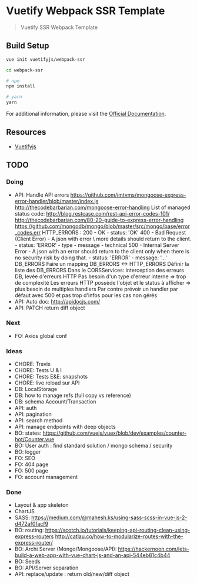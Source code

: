 # Vuetify Webpack SSR Template

> Vuetify SSR Webpack Template

## Build Setup

``` bash
vue init vuetifyjs/webpack-ssr

cd webpack-ssr

# npm
npm install

# yarn
yarn
```

For additional information, please visit the [Official Documentation](https://vuetifyjs.com).

## Resources

- [Vuetifyjs](https://vuetifyjs.com)


## TODO

### Doing
- API: Handle API errors
  https://github.com/jmtvms/mongoose-express-error-handler/blob/master/index.js
  http://thecodebarbarian.com/mongoose-error-handling
  List of managed status code: 
  http://blog.restcase.com/rest-api-error-codes-101/
  http://thecodebarbarian.com/80-20-guide-to-express-error-handling
  https://github.com/mongodb/mongo/blob/master/src/mongo/base/error_codes.err
  HTTP_ERRORS :
    200 - OK
      - status: 'OK'
    400 - Bad Request (Client Error) - A json with error \ more details should return to the client.
      - status: 'ERROR'
      - type
      - message
      - technical 
    500 - Internal Server Error - A json with an error should return to the client only when there is no security risk by doing that.
      - status: 'ERROR'
      - message: '...'
  DB_ERRORS
    Faire un mapping DB_ERRORS <-> HTTP_ERRORS
    Définir la liste des DB_ERRORS
    Dans le CORSServices: interception des erreurs DB, levée d'erreurs HTTP
    Pas besoin d'un type d'erreur interne => trop de complexité
    Les erreurs HTTP possède l'objet et le status à afficher => plus besoin de multiples handlers
    Par contre prévoir un handler par défaut avec 500 et pas trop d'infos pour les cas non gérés
- API: Auto doc: http://apidocjs.com/
- API: PATCH return diff object

### Next
- FO: Axios global conf

### Ideas
- CHORE: Travis
- CHORE: Tests U & I
- CHORE: Tests E&E: snapshots
- CHORE: live reload sur API
- DB: LocalStorage
- DB: how to manage refs (full copy vs reference)
- DB: schema Account/Transaction
- API: auth
- API: pagination
- API: search method
- API: manage endpoints with deep objects
- BO: states: https://github.com/vuejs/vuex/blob/dev/examples/counter-hot/Counter.vue
- BO: User auth : find standard solution / mongo schema / security 
- BO: logger
- FO: SEO
- FO: 404 page
- FO: 500 page
- FO: account management 

### Done
- Layout & app skeleton
- ChartJS
- SASS: https://medium.com/@mahesh.ks/using-sass-scss-in-vue-js-2-d472af0facf9
- BO: routing: 
  https://scotch.io/tutorials/keeping-api-routing-clean-using-express-routers
  http://catlau.co/how-to-modularize-routes-with-the-express-router/
- BO: Archi Server (Mongo/Mongoose/API): https://hackernoon.com/lets-build-a-web-app-with-vue-chart-js-and-an-api-544eb81c4b44
- BO: Seeds
- BO: API/Server separation
- API: replace/update : return old/new/diff object
